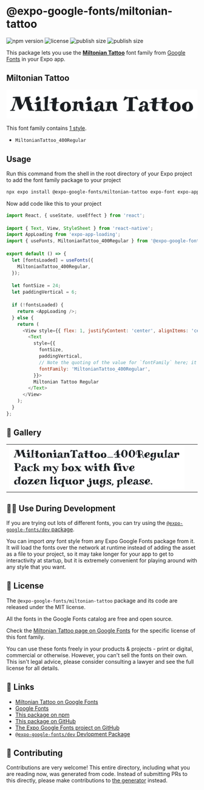 # @expo-google-fonts/miltonian-tattoo

![npm version](https://flat.badgen.net/npm/v/@expo-google-fonts/miltonian-tattoo)
![license](https://flat.badgen.net/github/license/expo/google-fonts)
![publish size](https://flat.badgen.net/packagephobia/install/@expo-google-fonts/miltonian-tattoo)
![publish size](https://flat.badgen.net/packagephobia/publish/@expo-google-fonts/miltonian-tattoo)

This package lets you use the [**Miltonian Tattoo**](https://fonts.google.com/specimen/Miltonian+Tattoo) font family from [Google Fonts](https://fonts.google.com/) in your Expo app.

## Miltonian Tattoo

![Miltonian Tattoo](./font-family.png)

This font family contains [1 style](#-gallery).

- `MiltonianTattoo_400Regular`

## Usage

Run this command from the shell in the root directory of your Expo project to add the font family package to your project
```sh
npx expo install @expo-google-fonts/miltonian-tattoo expo-font expo-app-loading
```

Now add code like this to your project
```js
import React, { useState, useEffect } from 'react';

import { Text, View, StyleSheet } from 'react-native';
import AppLoading from 'expo-app-loading';
import { useFonts, MiltonianTattoo_400Regular } from '@expo-google-fonts/miltonian-tattoo';

export default () => {
  let [fontsLoaded] = useFonts({
    MiltonianTattoo_400Regular,
  });

  let fontSize = 24;
  let paddingVertical = 6;

  if (!fontsLoaded) {
    return <AppLoading />;
  } else {
    return (
      <View style={{ flex: 1, justifyContent: 'center', alignItems: 'center' }}>
        <Text
          style={{
            fontSize,
            paddingVertical,
            // Note the quoting of the value for `fontFamily` here; it expects a string!
            fontFamily: 'MiltonianTattoo_400Regular',
          }}>
          Miltonian Tattoo Regular
        </Text>
      </View>
    );
  }
};

```

## 🔡 Gallery


||||
|-|-|-|
|![MiltonianTattoo_400Regular](./MiltonianTattoo_400Regular.ttf.png)||||


## 👩‍💻 Use During Development

If you are trying out lots of different fonts, you can try using the [`@expo-google-fonts/dev` package](https://github.com/expo/google-fonts/tree/master/font-packages/dev#readme).

You can import *any* font style from any Expo Google Fonts package from it. It will load the fonts
over the network at runtime instead of adding the asset as a file to your project, so it may take longer
for your app to get to interactivity at startup, but it is extremely convenient
for playing around with any style that you want.

## 📖 License

The `@expo-google-fonts/miltonian-tattoo` package and its code are released under the MIT license.

All the fonts in the Google Fonts catalog are free and open source.

Check the [Miltonian Tattoo page on Google Fonts](https://fonts.google.com/specimen/Miltonian+Tattoo) for the specific license of this font family.

You can use these fonts freely in your products & projects - print or digital, commercial or otherwise. However, you can't sell the fonts on their own. This isn't legal advice, please consider consulting a lawyer and see the full license for all details.

## 🔗 Links

- [Miltonian Tattoo on Google Fonts](https://fonts.google.com/specimen/Miltonian+Tattoo)
- [Google Fonts](https://fonts.google.com/)
- [This package on npm](https://www.npmjs.com/package/@expo-google-fonts/miltonian-tattoo)
- [This package on GitHub](https://github.com/expo/google-fonts/tree/master/font-packages/miltonian-tattoo)
- [The Expo Google Fonts project on GitHub](https://github.com/expo/google-fonts)
- [`@expo-google-fonts/dev` Devlopment Package](https://github.com/expo/google-fonts/tree/master/font-packages/dev)

## 🤝 Contributing

Contributions are very welcome! This entire directory, including what you are reading now, was generated from code. Instead of submitting PRs to this directly, please make contributions to [the generator](https://github.com/expo/google-fonts/tree/master/packages/generator) instead.
